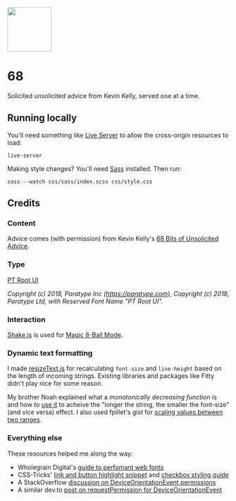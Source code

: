 <img src="https://user-images.githubusercontent.com/3104761/82107057-421fe180-9768-11ea-91b5-96358a18c337.jpg" width="100">

# 68
Solicited unsolicited advice from Kevin Kelly, served one at a time.

## Running locally
You'll need something like [Live Server](https://www.npmjs.com/package/live-server#installation) to allow the cross-origin resources to load:

```
live-server
```

Making style changes? You'll need [Sass](https://sass-lang.com/install) installed. Then run:

```
sass --watch css/sass/index.scss css/style.css
```

## Credits

### Content
Advice comes (with permission) from Kevin Kelly's [68 Bits of Unsolicited Advice](https://kk.org/thetechnium/68-bits-of-unsolicited-advice/).

### Type
[PT Root UI](https://www.paratype.com/fonts/pt/pt-root-ui/vf)

_Copyright (c) 2018, Paratype Inc (https://paratype.com), Copyright (c) 2018, Paratype Ltd,
with Reserved Font Name "PT Root UI"._

### Interaction
[Shake.js](https://github.com/alexgibson/shake.js/) is used for [Magic 8-Ball Mode](https://twitter.com/dnywh/status/1261460337225654272).

### Dynamic text formatting
I made [resizeText.js](https://github.com/dnywh/68/blob/master/js/resizeText.js) for recalculating `font-size` and `line-height` based on the length of incoming strings. Existing libraries and packages like Fitty didn't play nice for some reason.

My brother Noah explained what a _monotonically decreasing function_ is and how to [use it](https://github.com/dnywh/68/blob/ae19db2eb34ed5c2e337ca350de86f80b52bd9c0/js/resizeText.js#L2) to acheive the "longer the string, the smaller the font-size" (and vice versa) effect. I also used fpillet's gist for [scaling values between two ranges](https://gist.github.com/fpillet/993002).


### Everything else
These resources helped me along the way:

- Wholegrain Digital's [guide to perfomant web fonts](https://www.wholegraindigital.com/blog/performant-web-fonts/)
- CSS-Tricks' [link and button highlight snippet](https://css-tricks.com/snippets/css/remove-gray-highlight-when-tapping-links-in-mobile-safari/) and [checkbox styling guide](https://css-tricks.com/the-checkbox-hack/)
- A StackOverflow [discussion on DeviceOrientationEvent permissions](https://stackoverflow.com/a/60239790/2009441)
- A similar dev.to [post on requestPermission for DeviceOrientationEvent](https://dev.to/li/how-to-requestpermission-for-devicemotion-and-deviceorientation-events-in-ios-13-46g2)
